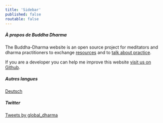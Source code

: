 ```yaml
---
title: 'Sidebar'
published: false
routable: false
---
```


##### À propos de Buddha Dharma

The Buddha-Dharma website is an open source project for meditators and dharma practitioners to exchange [resources](/resources) and to [talk about practice](/community).

If you are a developer you can help me improve this website [visit us on Github](https://github.com/buddha-dharma).

##### Autres langues

<a href="/de">Deutsch</a>

##### Twitter

<a class="twitter-timeline"  data-dnt="true" data-width="500" data-height="600" href="https://twitter.com/global_dharma?ref_src=twsrc%5Etfw">Tweets by global_dharma</a> <script async src="//platform.twitter.com/widgets.js" charset="utf-8"></script>
